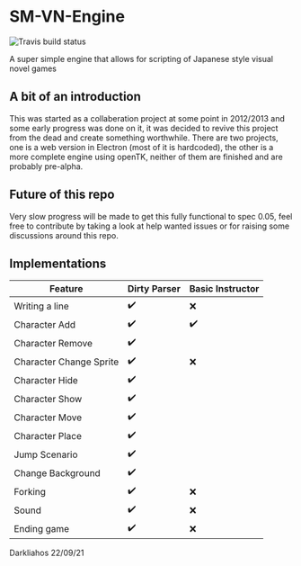 # SM-VN-Engine 
![Travis build status](https://app.travis-ci.com/darkliahos/SM-VN-Engine.svg?branch=master)

A super simple engine that allows for scripting of Japanese style visual novel games

## A bit of an introduction

This was started as a collaberation project at some point in 2012/2013 and some early progress was done on it, it was decided to revive this project from the dead and create something worthwhile. There are two projects, one is a web version in Electron (most of it is hardcoded), the other is a more complete engine using openTK, neither of them are finished and are probably pre-alpha. 

## Future of this repo
Very slow progress will be made to get this fully functional to spec 0.05, feel free to contribute by taking a look at help wanted issues or for raising some discussions around this repo. 

## Implementations

| Feature       | Dirty Parser  | Basic Instructor |
| ------------- | ------------- | ------------- |
| Writing a line | :heavy_check_mark:  | :x: |
| Character Add  |  :heavy_check_mark:   |  :heavy_check_mark: |
| Character Remove  |  :heavy_check_mark:   |   |
| Character Change Sprite  |  :heavy_check_mark:  |  :x:   |
| Character Hide  |  :heavy_check_mark:   |   |
| Character Show  |  :heavy_check_mark:   |   |
| Character Move  |  :heavy_check_mark:   |   |
| Character Place  |  :heavy_check_mark:   |    |
| Jump Scenario  |  :heavy_check_mark:   |    |
| Change Background  |  :heavy_check_mark:   |    |
| Forking  |  :heavy_check_mark:    | :x:  |
| Sound  |  :heavy_check_mark:   | :x:  |
| Ending game  |   :heavy_check_mark:   |  :x: |

Darkliahos
22/09/21
